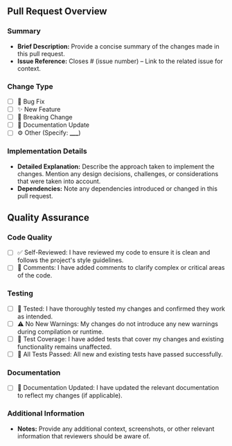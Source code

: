 ## Pull Request Overview

### Summary

- **Brief Description:** Provide a concise summary of the changes made in this pull request.
- **Issue Reference:** Closes # (issue number) – Link to the related issue for context.

### Change Type

- [ ] 🐛 Bug Fix
- [ ] ✨ New Feature
- [ ] 🚨 Breaking Change
- [ ] 📝 Documentation Update
- [ ] ⚙️ Other (Specify: **\_\_\_**)

### Implementation Details

- **Detailed Explanation:** Describe the approach taken to implement the changes. Mention any design decisions, challenges, or considerations that were taken into account.
- **Dependencies:** Note any dependencies introduced or changed in this pull request.

## Quality Assurance

### Code Quality

- [ ] ✅ Self-Reviewed: I have reviewed my code to ensure it is clean and follows the project's style guidelines.
- [ ] 💬 Comments: I have added comments to clarify complex or critical areas of the code.

### Testing

- [ ] 🧪 Tested: I have thoroughly tested my changes and confirmed they work as intended.
- [ ] ⚠️ No New Warnings: My changes do not introduce any new warnings during compilation or runtime.
- [ ] 🧩 Test Coverage: I have added tests that cover my changes and existing functionality remains unaffected.
- [ ] 🎯 All Tests Passed: All new and existing tests have passed successfully.

### Documentation

- [ ] 📝 Documentation Updated: I have updated the relevant documentation to reflect my changes (if applicable).

### Additional Information

- **Notes:** Provide any additional context, screenshots, or other relevant information that reviewers should be aware of.
